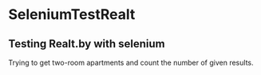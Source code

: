 # SeleniumTestRealt
## Testing Realt.by with selenium
Trying to get two-room apartments and count the number of given results.

